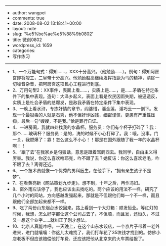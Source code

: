 - --
- author: wangpei
- comments: true
- date: 2008-08-02 13:18:41+00:00
- layout: note
- slug: '%e5%be%ae%e5%88%9b0802'
- title: 微创0802
- wordpress_id: 1659
- categories:
- 写作练习
- --
- 1、一个万能句式：得知……，XXX十分高兴。（他勉励……）。例句：得知阿房宫即将竣工，二皇帝十分高兴。他勉励赵高继续发挥指鹿为马的精神，清除一切噪音杂音，把阿房宫这项民心工程进行到底。 
- 2、万用句型2：XX事件，表面上看……，实质上是……，是……矛盾在特定条件下的集中表现。造句：大泽乡起义，表面上看是农民因雨失期，被逼造反，实质上是社会矛盾的总爆发，是敌我矛盾在特定条件下集中表现。
- 3、一晚上看水浒，专拣奸情的章节，阎婆惜，潘金莲，潘巧云一一倒下。发现一个最狠毒的人就是石秀，他不但奸诈凶残，细密谨慎，更患有严重性压抑。最后一句“嫂嫂，不是我。”恰是罪行自证。 
- 4、一进房间，我就四处找我的水晶杯。服务员：你们有个杯子打碎了？我：那个……玻璃杯？服务员：是的，洗的时候不小心打碎了。我：哦，没事。门一关，我燃爆了：靠！怎么这么不小心！！那是在国外跟随了我一年的水晶杯啊！！ 
- 5、“跟了去”在我家乡是句狠话，意思是跟着驾鹤西去。我同学，自由主义得厉害。我说，你这么喜欢哈耶克，咋不跟了去？她反诘：你这么喜欢老毛，咋不跟了去？离得还近。
- 6、一个技术员就像一个优秀的男科医生，在他手下，“拥有亲生孩子不是梦”。 
- 7、在看黄亮新《网站策划九步走》。想不到，十年之后，再作冯妇。
- 8、窗外雨应该停了，我也应该出去找吃的。两个应该的用法不一样。研究了几个小时的网站，方向感越发强起来，那就是不但跟他们每一个不一样，而且跟他们全部加起来都不一样。 
- 9、吃了两份山东烟台水饺回来。路上看到一个大灯箱：顺发恒业。等红灯的时候，我想，怎么好字都让这个公司占去了，不但顺，而且发，还恒久，不过又一想这个业字……就纠正了刚才想法。 
- 10、北京人真能咋呼。一天晚上，在这个山东水饺店，一个京片子带着一老外进来，进门就嚷嚷：你这儿太难找了，我们打车花了35块钱才找到的。仿佛小店老板不但应该赔偿他打车费，还应该把他从北京来的火车票给报了。
